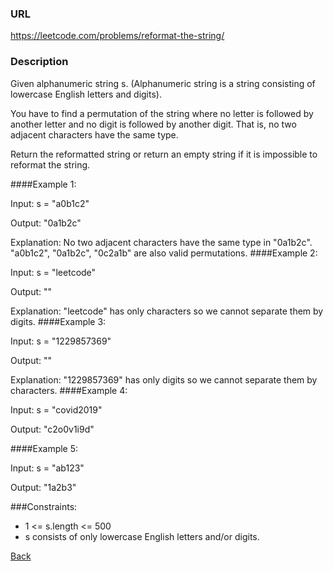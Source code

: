 ### URL

https://leetcode.com/problems/reformat-the-string/
### Description

Given alphanumeric string s. (Alphanumeric string is a string consisting of lowercase English letters and digits).

You have to find a permutation of the string where no letter is followed by another letter and no digit is followed by another digit. That is, no two adjacent characters have the same type.

Return the reformatted string or return an empty string if it is impossible to reformat the string.

 

####Example 1:

Input: s = "a0b1c2"

Output: "0a1b2c"

Explanation: No two adjacent characters have the same type in "0a1b2c". "a0b1c2", "0a1b2c", "0c2a1b" are also valid permutations.
####Example 2:

Input: s = "leetcode"

Output: ""

Explanation: "leetcode" has only characters so we cannot separate them by digits.
####Example 3:

Input: s = "1229857369"

Output: ""

Explanation: "1229857369" has only digits so we cannot separate them by characters.
####Example 4:

Input: s = "covid2019"

Output: "c2o0v1i9d"

####Example 5:

Input: s = "ab123"

Output: "1a2b3"
 

###Constraints:

* 1 <= s.length <= 500
* s consists of only lowercase English letters and/or digits.

[Back](readme.md)